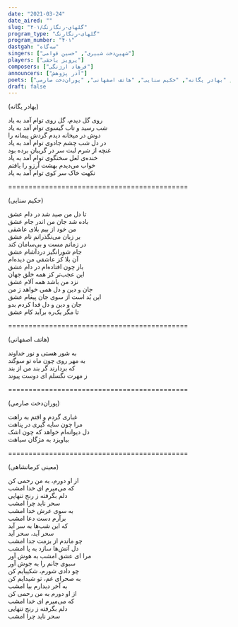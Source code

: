 ```yaml
---
date: "2021-03-24"
date_aired: ""
slug: "گلهای-رنگارنگ/۴۰۱"
program_type: "گلهای-رنگارنگ"
program_number: "۴۰۱"
dastgah: "سه‌گاه"
singers: ["شهین‌دخت شبیری", "حسین قوامی"]
players: ["پرویز یاحقی"]
composers: ["فرهاد ارژنگی"]
announcers: ["آذر پژوهش"]
poets: ["معینی کرمانشاهی", "بهادر یگانه", "حکیم سنایی", "هاتف اصفهانی", "پوران‌دخت صارمی"]
draft: false
---
```


(بهادر یگانه)  

روی گل دیدم، گل روی توام آمد به یاد  
شب رسید و تاب گیسوی توام آمد به یاد  
دوش در میخانه دیدم گردش پیمانه را  
در دل شب چشم جادوی توام آمد به یاد  
غنچه از شرم لبت سر در گریبان برده بود  
خنده‌ی لعل سخنگوی توام آمد به یاد  
خواب می‌دیدم بهشت آرزو را یافتم  
نکهت خاک سر کوی توام آمد به یاد  

============================================  

(حکیم سنایی)  

تا دل من صید شد در دام عشق  
باده شد جان من اندر جام عشق  
من خود از بیم بلای عاشقی  
بر زبان می‌نگذرانم نام عشق  
در زمانم مست و بی‌سامان کند  
جام شورانگیز دردآشام عشق  
آن بلا کز عاشقی من دیده‌ام  
باز چون افتاده‌ام در دام عشق  
این عجب‌تر کز همه خلق جهان  
نزد من باشد همه آلام عشق  
جان و دین و دل همی خواهد ز من  
این بُد است از سوی جان پیغام عشق  
جان و دین و دل فدا کردم بدو  
تا مگر یک‌ره برآید کام عشق  

============================================  

(هاتف اصفهانی)  

به شور هستی و نور خداوند  
به مهر روی چون ماه تو سوگند  
که بردارند گر بند من از بند  
ز مهرت نگسلم ای دوست پیوند  

============================================  

(پوران‌دخت صارمی)  

غباری گردم و افتم به راهت  
مرا چون سایه گیری در پناهت  
دل دیوانه‌ام خواهد که چون اشک  
بیاویزد به مژگان سیاهت  

============================================  

(معینی کرمانشاهی)  

از او دورم، به من رحمی کن  
که می‌میرم ای خدا امشب  
دلم بگرفته ز رنج تنهایی  
سحر ناید چرا امشب  
به سوی عرش خدا امشب  
برآرم دست دعا امشب  
که این شب‌ها به سر آید  
سحر آید، سحر آید  
چو ماندم از بزمت جدا امشب  
دل آتش‌ها سازد به پا امشب  
مرا ای عشق امشب به هوش آور  
سبوی جانم را به جوش آور  
چو دادی شورم، شکیبایم کن  
به صحرای غم، تو شیدایم کن  
به آخر دیدارم بیا امشب  
از او دورم به من رحمی کن  
که می‌میرم ای خدا امشب  
دلم بگرفته ز رنج تنهایی  
سحر ناید چرا امشب  
